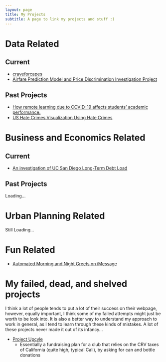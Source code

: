 ```yaml
---
layout: page
title: My Projects
subtitle: A page to link my projects and stuff :)
---
```


<head><link rel="stylesheet" href="https://cdnjs.cloudflare.com/ajax/libs/font-awesome/6.4.0/css/all.min.css"/></head>

# Data Related
## Current
* [craveforcapes](https://ptse8204.github.io/craveforcapes/)
* [Airfare Prediction Model and Price Discrimination Investigation Project](https://ptse8204.github.io/flightpricebias/)

## Past Projects
* [How remote learning due to COVID-19 affects students’ academic performance.](https://ptse8204.github.io/final_project.pdf)
* [US Hate Crimes Visualization Using Hate Crimes](https://ptse8204.github.io/DSC-106-Final-Project/)

# Business and Economics Related
## Current
* [An investigation of UC San Diego Long-Term Debt Load](https://ptse8204.github.io/2023/04/06/How-Realistic-Capital-Concerns-of-UCSD-Should-Put-More-Effort-of-Rethinking-Parking.html)

## Past Projects
<i class="fa-sharp fa-solid fa-spinner fa-spin fa-lg"></i> Loading...

# Urban Planning Related
<i class="fa-solid fa-ellipsis fa-bounce"></i> Still Loading...

# Fun Related
* [Automated Morning and Night Greets on iMessage](https://ptse8204.github.io/imshortcuts.md)

# My failed, dead, and shelved projects
I think a lot of people tends to put a lot of their success on their webpage, however, equally important, I think some of my failed attempts might just be worth to be look into. It is also a better way to understand my approach to work in general, as I tend to learn through these kinds of mistakes. A lot of these projects never made it out of its infancy...
* [Project Upcyle](/assets/ProjectUpcycle.pdf)
  - Essentially a fundraising plan for a club that relies on the CRV taxes of California (quite high, typical Cali), by asking for can and bottle donations

